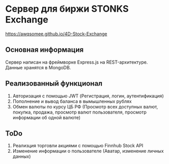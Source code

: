 # Сервер для биржи STONKS Exchange
https://awqsomee.github.io/4D-Stock-Exchange

## Основная информация

Сервер написан на фреймворке Express.js на REST-архитектуре. Данные хранятся в MongoDB.

## Реализованный функционал

1. Авторизация с помощью JWT (Регистрация, логин, аутентификация)
2. Пополнение и вывод баланса в вымышленных рублях
3. Обмен валюты по курсу ЦБ РФ (Просмотр всех доступных валют, покупка, продажа, просмотр валют пользователя, просмотр информации об одной валюте)

## ToDo

1. Реализция торговли акциями с помощью Finnhub Stock API
2. Изменение информации о пользователе (Аватар, изменение личных данных)
